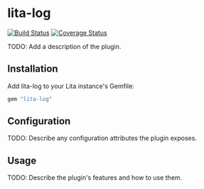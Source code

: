 # lita-log

[![Build Status](https://travis-ci.org/tristaneuan/lita-log.png?branch=master)](https://travis-ci.org/tristaneuan/lita-log)
[![Coverage Status](https://coveralls.io/repos/tristaneuan/lita-log/badge.png)](https://coveralls.io/r/tristaneuan/lita-log)

TODO: Add a description of the plugin.

## Installation

Add lita-log to your Lita instance's Gemfile:

``` ruby
gem "lita-log"
```

## Configuration

TODO: Describe any configuration attributes the plugin exposes.

## Usage

TODO: Describe the plugin's features and how to use them.
